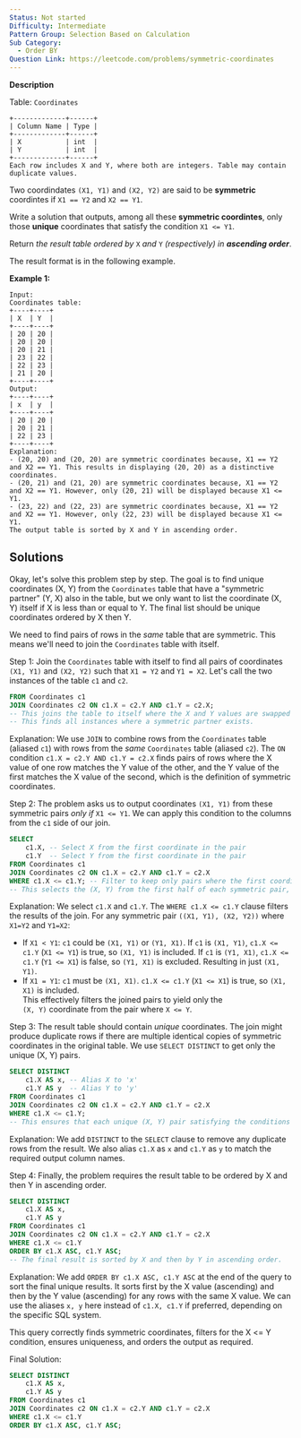 ```yaml
---
Status: Not started
Difficulty: Intermediate
Pattern Group: Selection Based on Calculation
Sub Category:
  - Order BY
Question Link: https://leetcode.com/problems/symmetric-coordinates
---
```

**Description**

Table: `Coordinates`

```Plain
+-------------+------+
| Column Name | Type |
+-------------+------+
| X           | int  |
| Y           | int  |
+-------------+------+
Each row includes X and Y, where both are integers. Table may contain duplicate values.
```

Two coordindates `(X1, Y1)` and `(X2, Y2)` are said to be **symmetric** coordintes if `X1 == Y2` and `X2 == Y1`.

Write a solution that outputs, among all these **symmetric coordintes**, only those **unique** coordinates that satisfy the condition `X1 <= Y1`.

Return _the result table ordered by_ `X` _and_ `Y` _(respectively) in **ascending order**_.

The result format is in the following example.

**Example 1:**

```Plain
Input:
Coordinates table:
+----+----+
| X  | Y  |
+----+----+
| 20 | 20 |
| 20 | 20 |
| 20 | 21 |
| 23 | 22 |
| 22 | 23 |
| 21 | 20 |
+----+----+
Output:
+----+----+
| x  | y  |
+----+----+
| 20 | 20 |
| 20 | 21 |
| 22 | 23 |
+----+----+
Explanation:
- (20, 20) and (20, 20) are symmetric coordinates because, X1 == Y2 and X2 == Y1. This results in displaying (20, 20) as a distinctive coordinates.
- (20, 21) and (21, 20) are symmetric coordinates because, X1 == Y2 and X2 == Y1. However, only (20, 21) will be displayed because X1 <= Y1.
- (23, 22) and (22, 23) are symmetric coordinates because, X1 == Y2 and X2 == Y1. However, only (22, 23) will be displayed because X1 <= Y1.
The output table is sorted by X and Y in ascending order.
```

## Solutions

Okay, let's solve this problem step by step. The goal is to find unique coordinates (X, Y) from the `Coordinates` table that have a "symmetric partner" (Y, X) also in the table, but we only want to list the coordinate (X, Y) itself if X is less than or equal to Y. The final list should be unique coordinates ordered by X then Y.

We need to find pairs of rows in the _same_ table that are symmetric. This means we'll need to join the `Coordinates` table with itself.

Step 1: Join the `Coordinates` table with itself to find all pairs of coordinates `(X1, Y1)` and `(X2, Y2)` such that `X1 = Y2` and `Y1 = X2`. Let's call the two instances of the table `c1` and `c2`.

```SQL
FROM Coordinates c1
JOIN Coordinates c2 ON c1.X = c2.Y AND c1.Y = c2.X;
-- This joins the table to itself where the X and Y values are swapped between the two joined rows.
-- This finds all instances where a symmetric partner exists.
```

Explanation: We use `JOIN` to combine rows from the `Coordinates` table (aliased `c1`) with rows from the _same_ `Coordinates` table (aliased `c2`). The `ON` condition `c1.X = c2.Y AND c1.Y = c2.X` finds pairs of rows where the X value of one row matches the Y value of the other, and the Y value of the first matches the X value of the second, which is the definition of symmetric coordinates.

Step 2: The problem asks us to output coordinates `(X1, Y1)` from these symmetric pairs _only if_ `X1 <= Y1`. We can apply this condition to the columns from the `c1` side of our join.

```SQL
SELECT
    c1.X, -- Select X from the first coordinate in the pair
    c1.Y  -- Select Y from the first coordinate in the pair
FROM Coordinates c1
JOIN Coordinates c2 ON c1.X = c2.Y AND c1.Y = c2.X
WHERE c1.X <= c1.Y; -- Filter to keep only pairs where the first coordinate satisfies X <= Y
-- This selects the (X, Y) from the first half of each symmetric pair, but only if X <= Y for that coordinate.
```

Explanation: We select `c1.X` and `c1.Y`. The `WHERE c1.X <= c1.Y` clause filters the results of the join. For any symmetric pair `((X1, Y1), (X2, Y2))` where `X1=Y2` and `Y1=X2`:

- If `X1 < Y1`: `c1` could be `(X1, Y1)` or `(Y1, X1)`. If `c1` is `(X1, Y1)`, `c1.X <= c1.Y` (`X1 <= Y1`) is true, so `(X1, Y1)` is included. If `c1` is `(Y1, X1)`, `c1.X <= c1.Y` (`Y1 <= X1`) is false, so `(Y1, X1)` is excluded. Resulting in just `(X1, Y1)`.
- If `X1 = Y1`: `c1` must be `(X1, X1)`. `c1.X <= c1.Y` (`X1 <= X1`) is true, so `(X1, X1)` is included.  
    This effectively filters the joined pairs to yield only the  
    `(X, Y)` coordinate from the pair where `X <= Y`.

Step 3: The result table should contain _unique_ coordinates. The join might produce duplicate rows if there are multiple identical copies of symmetric coordinates in the original table. We use `SELECT DISTINCT` to get only the unique (X, Y) pairs.

```SQL
SELECT DISTINCT
    c1.X AS x, -- Alias X to 'x'
    c1.Y AS y  -- Alias Y to 'y'
FROM Coordinates c1
JOIN Coordinates c2 ON c1.X = c2.Y AND c1.Y = c2.X
WHERE c1.X <= c1.Y;
-- This ensures that each unique (X, Y) pair satisfying the conditions appears only once. Column names are aliased to match the output.
```

Explanation: We add `DISTINCT` to the `SELECT` clause to remove any duplicate rows from the result. We also alias `c1.X` as `x` and `c1.Y` as `y` to match the required output column names.

Step 4: Finally, the problem requires the result table to be ordered by X and then Y in ascending order.

```SQL
SELECT DISTINCT
    c1.X AS x,
    c1.Y AS y
FROM Coordinates c1
JOIN Coordinates c2 ON c1.X = c2.Y AND c1.Y = c2.X
WHERE c1.X <= c1.Y
ORDER BY c1.X ASC, c1.Y ASC;
-- The final result is sorted by X and then by Y in ascending order.
```

Explanation: We add `ORDER BY c1.X ASC, c1.Y ASC` at the end of the query to sort the final unique results. It sorts first by the X value (ascending) and then by the Y value (ascending) for any rows with the same X value. We can use the aliases `x, y` here instead of `c1.X, c1.Y` if preferred, depending on the specific SQL system.

This query correctly finds symmetric coordinates, filters for the X <= Y condition, ensures uniqueness, and orders the output as required.

Final Solution:

```SQL
SELECT DISTINCT
    c1.X AS x,
    c1.Y AS y
FROM Coordinates c1
JOIN Coordinates c2 ON c1.X = c2.Y AND c1.Y = c2.X
WHERE c1.X <= c1.Y
ORDER BY c1.X ASC, c1.Y ASC;
```